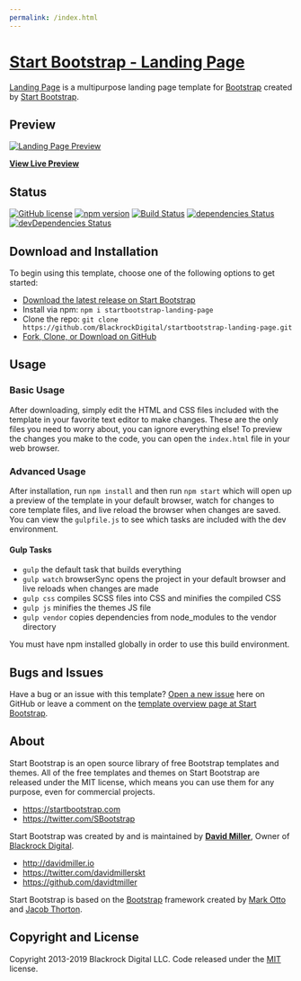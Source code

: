 ```yaml
---
permalink: /index.html
---
```


# [Start Bootstrap - Landing Page](https://startbootstrap.com/template-overviews/landing-page/)

[Landing Page](http://startbootstrap.com/template-overviews/landing-page/) is a multipurpose landing page template for [Bootstrap](http://getbootstrap.com/) created by [Start Bootstrap](http://startbootstrap.com/).

## Preview

[![Landing Page Preview](https://startbootstrap.com/assets/img/screenshots/themes/landing-page.png)](https://blackrockdigital.github.io/startbootstrap-landing-page/)

**[View Live Preview](https://blackrockdigital.github.io/startbootstrap-landing-page/)**

## Status

[![GitHub license](https://img.shields.io/badge/license-MIT-blue.svg)](https://raw.githubusercontent.com/BlackrockDigital/startbootstrap-landing-page/master/LICENSE)
[![npm version](https://img.shields.io/npm/v/startbootstrap-landing-page.svg)](https://www.npmjs.com/package/startbootstrap-landing-page)
[![Build Status](https://travis-ci.org/BlackrockDigital/startbootstrap-landing-page.svg?branch=master)](https://travis-ci.org/BlackrockDigital/startbootstrap-landing-page)
[![dependencies Status](https://david-dm.org/BlackrockDigital/startbootstrap-landing-page/status.svg)](https://david-dm.org/BlackrockDigital/startbootstrap-landing-page)
[![devDependencies Status](https://david-dm.org/BlackrockDigital/startbootstrap-landing-page/dev-status.svg)](https://david-dm.org/BlackrockDigital/startbootstrap-landing-page?type=dev)

## Download and Installation

To begin using this template, choose one of the following options to get started:
* [Download the latest release on Start Bootstrap](https://startbootstrap.com/template-overviews/landing-page/)
* Install via npm: `npm i startbootstrap-landing-page`
* Clone the repo: `git clone https://github.com/BlackrockDigital/startbootstrap-landing-page.git`
* [Fork, Clone, or Download on GitHub](https://github.com/BlackrockDigital/startbootstrap-landing-page)

## Usage

### Basic Usage

After downloading, simply edit the HTML and CSS files included with the template in your favorite text editor to make changes. These are the only files you need to worry about, you can ignore everything else! To preview the changes you make to the code, you can open the `index.html` file in your web browser.

### Advanced Usage

After installation, run `npm install` and then run `npm start` which will open up a preview of the template in your default browser, watch for changes to core template files, and live reload the browser when changes are saved. You can view the `gulpfile.js` to see which tasks are included with the dev environment.

#### Gulp Tasks

- `gulp` the default task that builds everything
- `gulp watch` browserSync opens the project in your default browser and live reloads when changes are made
- `gulp css` compiles SCSS files into CSS and minifies the compiled CSS
- `gulp js` minifies the themes JS file
- `gulp vendor` copies dependencies from node_modules to the vendor directory

You must have npm installed globally in order to use this build environment.

## Bugs and Issues

Have a bug or an issue with this template? [Open a new issue](https://github.com/BlackrockDigital/startbootstrap-landing-page/issues) here on GitHub or leave a comment on the [template overview page at Start Bootstrap](http://startbootstrap.com/template-overviews/landing-page/).

## About

Start Bootstrap is an open source library of free Bootstrap templates and themes. All of the free templates and themes on Start Bootstrap are released under the MIT license, which means you can use them for any purpose, even for commercial projects.

* https://startbootstrap.com
* https://twitter.com/SBootstrap

Start Bootstrap was created by and is maintained by **[David Miller](http://davidmiller.io/)**, Owner of [Blackrock Digital](http://blackrockdigital.io/).

* http://davidmiller.io
* https://twitter.com/davidmillerskt
* https://github.com/davidtmiller

Start Bootstrap is based on the [Bootstrap](http://getbootstrap.com/) framework created by [Mark Otto](https://twitter.com/mdo) and [Jacob Thorton](https://twitter.com/fat).

## Copyright and License

Copyright 2013-2019 Blackrock Digital LLC. Code released under the [MIT](https://github.com/BlackrockDigital/startbootstrap-landing-page/blob/gh-pages/LICENSE) license.

